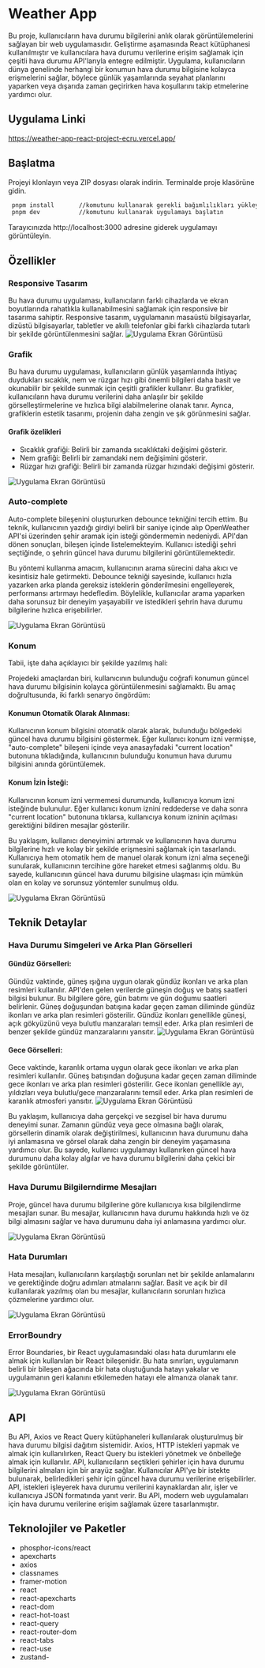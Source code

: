 # Weather App

Bu proje, kullanıcıların hava durumu bilgilerini anlık olarak görüntülemelerini sağlayan bir web uygulamasıdır. Geliştirme aşamasında React kütüphanesi kullanılmıştır ve kullanıcılara hava durumu verilerine erişim sağlamak için çeşitli hava durumu API'larıyla entegre edilmiştir. Uygulama, kullanıcıların dünya genelinde herhangi bir konumun hava durumu bilgisine kolayca erişmelerini sağlar, böylece günlük yaşamlarında seyahat planlarını yaparken veya dışarıda zaman geçirirken hava koşullarını takip etmelerine yardımcı olur.

## Uygulama Linki

https://weather-app-react-project-ecru.vercel.app/

## Başlatma

Projeyi klonlayın veya ZIP dosyası olarak indirin.
Terminalde proje klasörüne gidin.

```bash
 pnpm install       //komutunu kullanarak gerekli bağımlılıkları yükleyin.
 pnpm dev           //komutunu kullanarak uygulamayı başlatın
```

Tarayıcınızda http://localhost:3000 adresine giderek uygulamayı görüntüleyin.

## Özellikler

### Responsive Tasarım

Bu hava durumu uygulaması, kullanıcıların farklı cihazlarda ve ekran boyutlarında rahatlıkla kullanabilmesini sağlamak için responsive bir tasarıma sahiptir. Responsive tasarım, uygulamanın masaüstü bilgisayarlar, dizüstü bilgisayarlar, tabletler ve akıllı telefonlar gibi farklı cihazlarda tutarlı bir şekilde görüntülenmesini sağlar.
![Uygulama Ekran Görüntüsü](/public/images/readme-images/responsive.png)

### Grafik

Bu hava durumu uygulaması, kullanıcıların günlük yaşamlarında ihtiyaç duydukları sıcaklık, nem ve rüzgar hızı gibi önemli bilgileri daha basit ve okunabilir bir şekilde sunmak için çeşitli grafikler kullanır. Bu grafikler, kullanıcıların hava durumu verilerini daha anlaşılır bir şekilde görselleştirmelerine ve hızlıca bilgi alabilmelerine olanak tanır. Ayrıca, grafiklerin estetik tasarımı, projenin daha zengin ve şık görünmesini sağlar.

#### Grafik özelikleri

- Sıcaklık grafiği: Belirli bir zamanda sıcaklıktaki değişimi gösterir.
- Nem grafiği: Belirli bir zamandaki nem değişimini gösterir.
- Rüzgar hızı grafiği: Belirli bir zamanda rüzgar hızındaki değişimi gösterir.

![Uygulama Ekran Görüntüsü](/public/images/readme-images/chart.png)

### Auto-complete

Auto-complete bileşenini oluştururken debounce tekniğini tercih ettim. Bu teknik, kullanıcının yazdığı girdiyi belirli bir saniye içinde alıp OpenWeather API'si üzerinden şehir aramak için isteği göndermemin nedeniydi. API'dan dönen sonuçları, bileşen içinde listelemekteyim. Kullanıcı istediği şehri seçtiğinde, o şehrin güncel hava durumu bilgilerini görüntülemektedir.

Bu yöntemi kullanma amacım, kullanıcının arama sürecini daha akıcı ve kesintisiz hale getirmekti. Debounce tekniği sayesinde, kullanıcı hızla yazarken arka planda gereksiz isteklerin gönderilmesini engelleyerek, performansı artırmayı hedefledim. Böylelikle, kullanıcılar arama yaparken daha sorunsuz bir deneyim yaşayabilir ve istedikleri şehrin hava durumu bilgilerine hızlıca erişebilirler.

![Uygulama Ekran Görüntüsü](/public/images/readme-images/search.png)

### Konum

Tabii, işte daha açıklayıcı bir şekilde yazılmış hali:

Projedeki amaçlardan biri, kullanıcının bulunduğu coğrafi konumun güncel hava durumu bilgisinin kolayca görüntülenmesini sağlamaktı. Bu amaç doğrultusunda, iki farklı senaryo öngördüm:

#### Konumun Otomatik Olarak Alınması:

Kullanıcının konum bilgisini otomatik olarak alarak, bulunduğu bölgedeki güncel hava durumu bilgisini göstermek.
Eğer kullanıcı konum izni vermişse, "auto-complete" bileşeni içinde veya anasayfadaki "current location" butonuna tıkladığında, kullanıcının bulunduğu konumun hava durumu bilgisini anında görüntülemek.

#### Konum İzin İsteği:

Kullanıcının konum izni vermemesi durumunda, kullanıcıya konum izni isteğinde bulunulur.
Eğer kullanıcı konum iznini reddederse ve daha sonra "current location" butonuna tıklarsa, kullanıcıya konum izninin açılması gerektiğini bildiren mesajlar gösterilir.

Bu yaklaşım, kullanıcı deneyimini artırmak ve kullanıcının hava durumu bilgilerine hızlı ve kolay bir şekilde erişmesini sağlamak için tasarlandı. Kullanıcıya hem otomatik hem de manuel olarak konum izni alma seçeneği sunularak, kullanıcının tercihine göre hareket etmesi sağlanmış oldu. Bu sayede, kullanıcının güncel hava durumu bilgisine ulaşması için mümkün olan en kolay ve sorunsuz yöntemler sunulmuş oldu.

![Uygulama Ekran Görüntüsü](/public/images/readme-images/search.png)

## Teknik Detaylar

### Hava Durumu Simgeleri ve Arka Plan Görselleri

#### Gündüz Görselleri:

Gündüz vaktinde, güneş ışığına uygun olarak gündüz ikonları ve arka plan resimleri kullanılır.
API'den gelen verilerde güneşin doğuş ve batış saatleri bilgisi bulunur. Bu bilgilere göre, gün batımı ve gün doğumu saatleri belirlenir.
Güneş doğuşundan batışına kadar geçen zaman diliminde gündüz ikonları ve arka plan resimleri gösterilir.
Gündüz ikonları genellikle güneşi, açık gökyüzünü veya bulutlu manzaraları temsil eder. Arka plan resimleri de benzer şekilde gündüz manzaralarını yansıtır.
![Uygulama Ekran Görüntüsü](/public/images/readme-images/current-clear.png)

#### Gece Görselleri:

Gece vaktinde, karanlık ortama uygun olarak gece ikonları ve arka plan resimleri kullanılır.
Güneş batışından doğuşuna kadar geçen zaman diliminde gece ikonları ve arka plan resimleri gösterilir.
Gece ikonları genellikle ayı, yıldızları veya bulutlu/gece manzaralarını temsil eder. Arka plan resimleri de karanlık atmosferi yansıtır.
![Uygulama Ekran Görüntüsü](/public/images/readme-images/current.png)

Bu yaklaşım, kullanıcıya daha gerçekçi ve sezgisel bir hava durumu deneyimi sunar. Zamanın gündüz veya gece olmasına bağlı olarak, görsellerin dinamik olarak değiştirilmesi, kullanıcının hava durumunu daha iyi anlamasına ve görsel olarak daha zengin bir deneyim yaşamasına yardımcı olur. Bu sayede, kullanıcı uygulamayı kullanırken güncel hava durumunu daha kolay algılar ve hava durumu bilgilerini daha çekici bir şekilde görüntüler.

### Hava Durumu Bilgilerndirme Mesajları

Proje, güncel hava durumu bilgilerine göre kullanıcıya kısa bilgilendirme mesajları sunar. Bu mesajlar, kullanıcının hava durumu hakkında hızlı ve öz bilgi almasını sağlar ve hava durumunu daha iyi anlamasına yardımcı olur.

![Uygulama Ekran Görüntüsü](/public/images/readme-images/message.png)

### Hata Durumları

Hata mesajları, kullanıcıların karşılaştığı sorunları net bir şekilde anlamalarını ve gerektiğinde doğru adımları atmalarını sağlar. Basit ve açık bir dil kullanılarak yazılmış olan bu mesajlar, kullanıcıların sorunları hızlıca çözmelerine yardımcı olur.

![Uygulama Ekran Görüntüsü](/public/images/readme-images/error.png)

### ErrorBoundry

Error Boundaries, bir React uygulamasındaki olası hata durumlarını ele almak için kullanılan bir React bileşenidir. Bu hata sınırları, uygulamanın belirli bir bileşen ağacında bir hata oluştuğunda hatayı yakalar ve uygulamanın geri kalanını etkilemeden hatayı ele almanıza olanak tanır.

![Uygulama Ekran Görüntüsü](/public/images/readme-images/Screenshot.png)

## API

Bu API, Axios ve React Query kütüphaneleri kullanılarak oluşturulmuş bir hava durumu bilgisi dağıtım sistemidir. Axios, HTTP istekleri yapmak ve almak için kullanılırken, React Query bu istekleri yönetmek ve önbelleğe almak için kullanılır. API, kullanıcıların seçtikleri şehirler için hava durumu bilgilerini almaları için bir arayüz sağlar. Kullanıcılar API'ye bir istekte bulunarak, belirledikleri şehir için güncel hava durumu verilerine erişebilirler. API, istekleri işleyerek hava durumu verilerini kaynaklardan alır, işler ve kullanıcıya JSON formatında yanıt verir. Bu API, modern web uygulamaları için hava durumu verilerine erişim sağlamak üzere tasarlanmıştır.

## Teknolojiler ve Paketler

- phosphor-icons/react
- apexcharts
- axios
- classnames
- framer-motion
- react
- react-apexcharts
- react-dom
- react-hot-toast
- react-query
- react-router-dom
- react-tabs
- react-use
- zustand-
